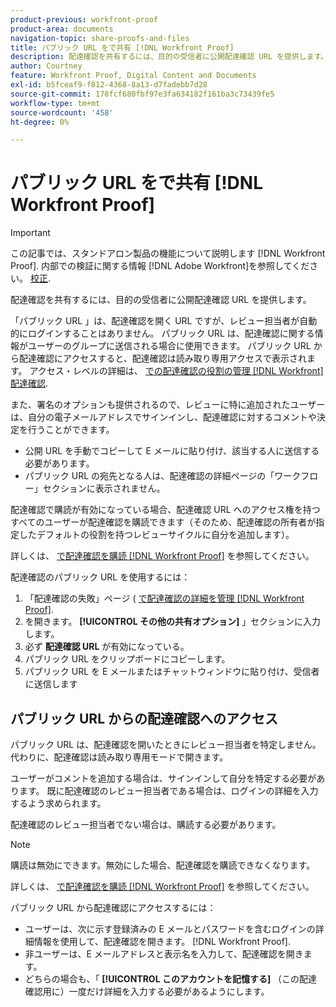 ```yaml
---
product-previous: workfront-proof
product-area: documents
navigation-topic: share-proofs-and-files
title: パブリック URL をで共有 [!DNL Workfront Proof]
description: 配達確認を共有するには、目的の受信者に公開配達確認 URL を提供します。
author: Courtney
feature: Workfront Proof, Digital Content and Documents
exl-id: b5fceaf9-f812-4368-8a13-d7fadebb7d28
source-git-commit: 178fcf680fbf97e3fa634182f161ba3c73439fe5
workflow-type: tm+mt
source-wordcount: '458'
ht-degree: 0%

---
```


# パブリック URL をで共有 [!DNL Workfront Proof]

>[!IMPORTANT]
>
>この記事では、スタンドアロン製品の機能について説明します [!DNL Workfront Proof]. 内部での検証に関する情報 [!DNL Adobe Workfront]を参照してください。 [校正](../../../review-and-approve-work/proofing/proofing.md).

配達確認を共有するには、目的の受信者に公開配達確認 URL を提供します。

「パブリック URL 」は、配達確認を開く URL ですが、レビュー担当者が自動的にログインすることはありません。 パブリック URL は、配達確認に関する情報がユーザーのグループに送信される場合に使用できます。 パブリック URL から配達確認にアクセスすると、配達確認は読み取り専用アクセスで表示されます。 アクセス・レベルの詳細は、 [での配達確認の役割の管理 [!DNL Workfront] 配達確認](../../../workfront-proof/wp-work-proofsfiles/share-proofs-and-files/manage-proof-roles.md).

また、署名のオプションも提供されるので、レビューに特に追加されたユーザーは、自分の電子メールアドレスでサインインし、配達確認に対するコメントや決定を行うことができます。

* 公開 URL を手動でコピーして E メールに貼り付け、該当する人に送信する必要があります。
* パブリック URL の宛先となる人は、配達確認の詳細ページの「ワークフロー」セクションに表示されません。

配達確認で購読が有効になっている場合、配達確認 URL へのアクセス権を持つすべてのユーザーが配達確認を購読できます（そのため、配達確認の所有者が指定したデフォルトの役割を持つレビューサイクルに自分を追加します）。

詳しくは、 [で配達確認を購読 [!DNL Workfront Proof]](../../../workfront-proof/wp-work-proofsfiles/share-proofs-and-files/subscribe-to-proof.md) を参照してください。

配達確認のパブリック URL を使用するには：

1. 「配達確認の失敗」ページ ( [で配達確認の詳細を管理 [!DNL Workfront Proof]](../../../workfront-proof/wp-work-proofsfiles/manage-your-work/manage-proof-details.md).
1. を開きます。 **[!UICONTROL その他の共有オプション]** 」セクションに入力します。
1. 必ず **配達確認 URL** が有効になっている。
1. パブリック URL をクリップボードにコピーします。
1. パブリック URL を E メールまたはチャットウィンドウに貼り付け、受信者に送信します

## パブリック URL からの配達確認へのアクセス

パブリック URL は、配達確認を開いたときにレビュー担当者を特定しません。 代わりに、配達確認は読み取り専用モードで開きます。

ユーザーがコメントを追加する場合は、サインインして自分を特定する必要があります。 既に配達確認のレビュー担当者である場合は、ログインの詳細を入力するよう求められます。

配達確認のレビュー担当者でない場合は、購読する必要があります。

>[!NOTE]
>
>購読は無効にできます。無効にした場合、配達確認を購読できなくなります。

詳しくは、 [で配達確認を購読 [!DNL Workfront Proof]](../../../workfront-proof/wp-work-proofsfiles/share-proofs-and-files/subscribe-to-proof.md) を参照してください。

パブリック URL から配達確認にアクセスするには：

* ユーザーは、次に示す登録済みの E メールとパスワードを含むログインの詳細情報を使用して、配達確認を開きます。 [!DNL Workfront Proof].
* 非ユーザーは、E メールアドレスと表示名を入力して、配達確認を開きます。
* どちらの場合も、「 **[!UICONTROL このアカウントを記憶する]** （この配達確認用に）一度だけ詳細を入力する必要があるようにします。
